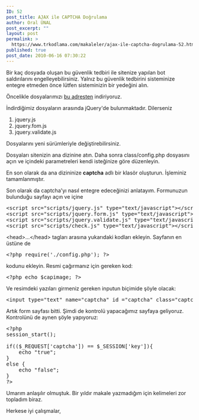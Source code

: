 ```yaml
---
ID: 52
post_title: AJAX ile CAPTCHA Doğrulama
author: Oral ÜNAL
post_excerpt: ""
layout: post
permalink: >
  https://www.trkodlama.com/makaleler/ajax-ile-captcha-dogrulama-52.html
published: true
post_date: 2010-06-16 07:30:22
---
```

Bir kaç dosyada oluşan bu güvenlik tedbiri ile sitenize yapılan bot saldırılarını engelleyebilirsiniz. Yalnız bu güvenlik tedbirini sisteminize entegre etmeden önce lütfen sisteminizin bir yedeğini alın.

Öncelikle dosyalarımızı <a href="http://www.phpclasses.org/browse/package/5126/download/zip.html" target="_blank">bu adresten</a> indiriyoruz.

İndirdiğimiz dosyaların arasında jQuery'de bulunmaktadır. Dilerseniz
<ol>
 	<li>jquery.js</li>
 	<li>jquery.fom.js</li>
 	<li>jquery.validate.js</li>
</ol>
Dosyalarını yeni sürümleriyle değiştirebilirsiniz.

Dosyaları sitenizin ana dizinine atın. Daha sonra class/config.php dosyasını açın ve içindeki parametreleri kendi isteğinize göre düzenleyin.

En son olarak da ana dizininize <strong>captcha</strong> adlı bir klasör oluşturun. İşleminiz tamamlanmıştır.

Son olarak da captcha'yı nasıl entegre edeceğinizi anlatayım. Formunuzun bulunduğu sayfayı açın ve içine
<pre class="prettyprint lang-html" data-start-line="1" data-visibility="visible" data-highlight="" data-caption="">&lt;script src="scripts/jquery.js" type="text/javascript"&gt;&lt;/script&gt;
&lt;script src="scripts/jquery.form.js" type="text/javascript"&gt;&lt;/script&gt;
&lt;script src="scripts/jquery.validate.js" type="text/javascript"&gt;&lt;/script&gt;
&lt;script src="scripts/check.js" type="text/javascript"&gt;&lt;/script&gt;</pre>

&lt;head&gt;...&lt;/head&gt; tagları arasına yukarıdaki kodları ekleyin. Sayfanın en üstüne de

<pre class="prettyprint lang-php" data-start-line="1" data-visibility="visible" data-highlight="" data-caption="">&lt;?php require(&#39;./config.php&#39;); ?&gt;</pre>

kodunu ekleyin. Resmi çağırmanız için gereken kod:

<pre class="prettyprint lang-html" data-start-line="1" data-visibility="visible" data-highlight="" data-caption="">&lt;?php echo $capimage; ?&gt;</pre>

Ve resimdeki yazıları girmeniz gereken inputun biçimide şöyle olacak:

<pre class="prettyprint lang-html" data-start-line="1" data-visibility="visible" data-highlight="" data-caption="">&lt;input type=&quot;text&quot; name=&quot;captcha&quot; id =&quot;captcha&quot; class=&quot;captcha&quot;/&gt;</pre>

Artık form sayfası bitti. Şimdi de kontrolü yapacağımız sayfaya geliyoruz. Kontrolünü de aynen şöyle yapıyoruz:

<pre class="prettyprint lang-php" data-start-line="1" data-visibility="visible" data-highlight="" data-caption="">&lt;?php
session_start();

if(($_REQUEST[&#39;captcha&#39;]) == $_SESSION[&#39;key&#39;]){
    echo &quot;true&quot;;
}
else {
    echo &quot;false&quot;;
}
?&gt;</pre>

Umarım anlaşılır olmuştuk. Bir yıldır makale yazmadığım için kelimeleri zor topladım biraz.

Herkese iyi çalışmalar,